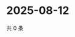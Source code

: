 # 2025-08-12

共 0 条

<!-- BEGIN ZHIHUQUESTIONS -->
<!-- 最后更新时间 Tue Aug 12 2025 16:16:38 GMT+0800 (China Standard Time) -->

<!-- END ZHIHUQUESTIONS -->
